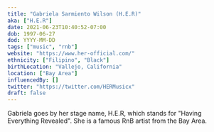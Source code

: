 ```yaml
---
title: "Gabriela Sarmiento Wilson (H.E.R)"
aka: ["H.E.R"]
date: 2021-06-23T10:40:52-07:00
dob: 1997-06-27
dod: YYYY-MM-DD
tags: ["music", "rnb"]
website: "https://www.her-official.com/"
ethnicity: ["Filipino", "Black"]
birthLocation: "Vallejo, California"
location: ["Bay Area"]
influencedBy: []
twitter: "https://twitter.com/HERMusicx"
draft: false
---
```


Gabriela goes by her stage name, H.E.R, which stands for "Having Everything Revealed". She is a famous RnB artist from the Bay Area.
